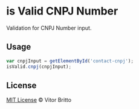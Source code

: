 # is Valid CNPJ Number

Validation for CNPJ Number input.


## Usage

```javascript
var cnpjInput = getElementById('contact-cnpj');
isValid.cnpj(cnpjInput);
```


## License

[MIT License](http://vitorbritto.mit-license.org/) © Vitor Britto

